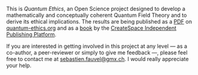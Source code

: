This is *Quantum Ethics*, an Open Science project designed to develop a mathematically and conceptually coherent Quantum Field Theory and to derive its ethical implications. The results are being published as a [PDF](http://quantum-ethics.org/Quantum%20Ethics.php) on [quantum-ethics.org](http://quantum-ethics.org/) and as a [book](http://www.amazon.com/Quantum-Ethics-Spinozist-Interpretation-Theory/dp/1481811703/) by the [CreateSpace Independent Publishing Platform](https://www.createspace.com/).

If you are interested in getting involved in this project at any level — as a co-author, a peer-reviewer or simply to give me feedback —, please feel free to contact me at sebastien.fauvel@gmx.ch. I would really appreciate your help.
